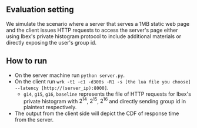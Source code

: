 ## Evaluation setting
We simulate the scenario where a server that serves a 1MB static web page and the
client issues HTTP requests to access the server's page either using Ibex's
private histogram protocol to include additional materials or directly exposing
the user's group id.

## How to run
+ On the server machine run `python server.py`.
+ On the client run `wrk -t1 -c1 -d300s -R1 -s [the lua file you choose]
  --latency [http://(server_ip):8000]`.
    + `g14`, `g15`, `g16`, `baseline` represents the file of HTTP requests for Ibex's
      private histogram with $2^{14}$, $2^{15}$, $2^{16}$ and directly sending
      group id in plaintext respectively.
+ The output from the client side will depict the CDF of response time from the server.